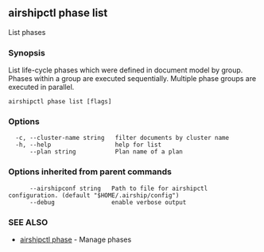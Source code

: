 ## airshipctl phase list

List phases

### Synopsis

List life-cycle phases which were defined in document model by group.
Phases within a group are executed sequentially. Multiple phase groups
are executed in parallel.


```
airshipctl phase list [flags]
```

### Options

```
  -c, --cluster-name string   filter documents by cluster name
  -h, --help                  help for list
      --plan string           Plan name of a plan
```

### Options inherited from parent commands

```
      --airshipconf string   Path to file for airshipctl configuration. (default "$HOME/.airship/config")
      --debug                enable verbose output
```

### SEE ALSO

* [airshipctl phase](airshipctl_phase.md)	 - Manage phases

